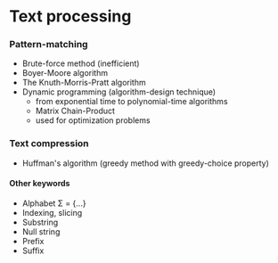 # Text processing

### Pattern-matching

- Brute-force method (inefficient)
- Boyer-Moore algorithm
- The Knuth-Morris-Pratt algorithm
- Dynamic programming (algorithm-design technique)
  - from exponential time to polynomial-time algorithms
  - Matrix Chain-Product
  - used for optimization problems

### Text compression

- Huffman's algorithm (greedy method with greedy-choice property)

#### Other keywords

- Alphabet Σ = {...}
- Indexing, slicing
- Substring
- Null string
- Prefix
- Suffix
